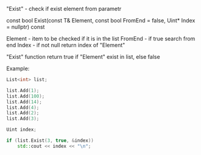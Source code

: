 "Exist" - check if exist element from parametr

const bool Exist(const T& Element, const bool FromEnd = false, Uint* Index = nullptr) const

Element - item to be checked if it is in the list
FromEnd - if true search from end
Index - if not null return index of "Element"

"Exist" function return true if "Element" exist in list, else false

Example:

```C++
List<int> list;

list.Add(1);
list.Add(100);
list.Add(14);
list.Add(4);
list.Add(2);
list.Add(3);

Uint index;

if (list.Exist(3, true, &index))
	std::cout << index << "\n";
```